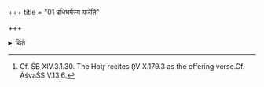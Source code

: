 +++
title = "01 दधिघर्मस्य यजेति"

+++

<details><summary>थिते</summary>

1. “Do you recite the offering verse in connection with the Dadhigharma (O Hotr)."[^1]  

[^1]: Cf. ŚB XIV.3.1.30. The Hotr̥ recites R̥V X.179.3 as the offering verse.Cf. ĀśvaŚS V.13.6.  
</details>
